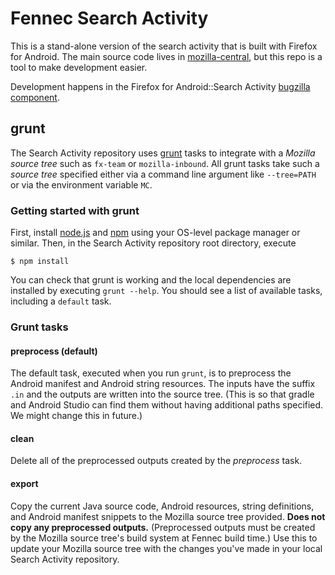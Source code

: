# Fennec Search Activity

This is a stand-alone version of the search activity that is built with Firefox for Android. The main source code lives in [mozilla-central](http://hg.mozilla.org/mozilla-central/), but this repo is a tool to make development easier.

Development happens in the Firefox for Android::Search Activity [bugzilla component](https://bugzilla.mozilla.org/buglist.cgi?quicksearch=prod%3Aandroid%20component%3Asearch&list_id=10980886).

## grunt

The Search Activity repository uses [grunt](http://gruntjs.com/) tasks to
integrate with a *Mozilla source tree* such as `fx-team` or `mozilla-inbound`.
All grunt tasks take such a *source tree* specified either via a command line
argument like `--tree=PATH` or via the environment variable `MC`.

### Getting started with grunt

First, install [node.js](http://nodejs.org/) and [npm](http://npmjs.org) using
your OS-level package manager or similar.  Then, in the Search Activity
repository root directory, execute

    $ npm install

You can check that grunt is working and the local dependencies are installed by
executing `grunt --help`.  You should see a list of available tasks, including a
`default` task.

### Grunt tasks

#### preprocess (default)

The default task, executed when you run `grunt`, is to preprocess the Android
manifest and Android string resources.  The inputs have the suffix `.in` and the
outputs are written into the source tree.  (This is so that gradle and Android
Studio can find them without having additional paths specified.  We might change
this in future.)

#### clean

Delete all of the preprocessed outputs created by the *preprocess* task.

#### export

Copy the current Java source code, Android resources, string definitions, and
Android manifest snippets to the Mozilla source tree provided.  **Does not copy
any preprocessed outputs.** (Preprocessed outputs must be created by the Mozilla
source tree's build system at Fennec build time.)  Use this to update your
Mozilla source tree with the changes you've made in your local Search Activity
repository.
